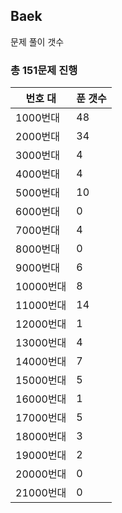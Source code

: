 ## Baek

문제 풀이 갯수

### 총 151문제 진행

번호 대 | 푼 갯수
--------- | -------
1000번대 | 48
2000번대 | 34
3000번대 | 4
4000번대 | 4
5000번대 | 10
6000번대 | 0
7000번대 | 4
8000번대 | 0
9000번대 | 6
10000번대 | 8
11000번대 | 14
12000번대 | 1
13000번대 | 4
14000번대 | 7
15000번대 | 5
16000번대 | 1
17000번대 | 5
18000번대 | 3
19000번대 | 2
20000번대 | 0
21000번대 | 0
